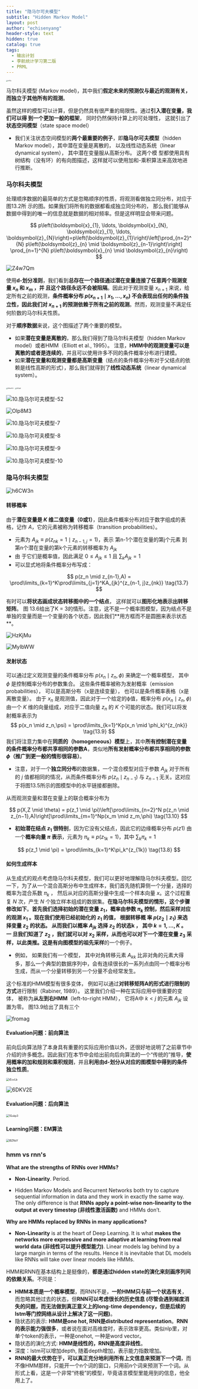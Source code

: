 ```yaml
---
title: "隐马尔可夫模型"
subtitle: "Hidden Markov Model"
layout: post
author: "echisenyang"
header-style: text
hidden: true
catalog: true
tags:
  - 输出计划
  - 李航统计学习第二版
  - PRML
---
```


<img src="https://gitee.com/echisenyang/GiteeForUpicUse/raw/master/uPic/ih7IZu.jpg" alt="ih7IZu" style="zoom: 25%;" />

马尔科夫模型 (Markov model)，其中我们**假定未来的预测仅与最近的观测有关，⽽独⽴于其他所有的观测**。

虽然这样的模型可以计算，但是仍然具有很严重的局限性。通过**引⼊潜在变量，我们可以得 到⼀个更加⼀般的框架**， 同时仍然保持计算上的可处理性， 这就引出了**状态空间模型**（state space model）

- 我们关注状态空间模型的**两个最重要的例⼦**，即**隐马尔可夫模型**（hidden Markov model），其中潜在变量是离散的， 以及线性动态系统（linear dynamical system）， 其中潜在变量服从⾼斯分布。 这两个模 型都使⽤具有树结构（没有环）的有向图描述，这样就可以使⽤加和-乘积算法来⾼效地进⾏推断。

### 马尔科夫模型

处理顺序数据的最简单的⽅式是忽略顺序的性质，将观测看做独⽴同分布，对应于图13.2所 ⽰的图。如果我们将所有的数据都看成独⽴同分布的， 那么我们能够从数据中得到的唯⼀的信息就是数据的相对频率。但是这样明显会带来问题。

$$
p\left(\boldsymbol{x}_{1}, \ldots, \boldsymbol{x}_{N}, \boldsymbol{z}_{1}, \ldots, \boldsymbol{z}_{N}\right)=p\left(\boldsymbol{z}_{1}\right)\left[\prod_{n=2}^{N} p\left(\boldsymbol{z}_{n}  \mid  \boldsymbol{z}_{n-1}\right)\right] \prod_{n=1}^{N} p\left(\boldsymbol{x}_{n}  \mid  \boldsymbol{z}_{n}\right)
$$

![Z4w7Qm](https://gitee.com/echisenyang/GiteeForUpicUse/raw/master/uPic/Z4w7Qm.png)

使⽤**d-划分准则**，我们看到**总存在⼀个路径通过潜在变量连接了任意两个观测变量 $x_n$ 和 $x_m$ ，并 且这个路径永远不会被阻隔**。因此对于观测变量 $x_{n+1}$ 来说，给定所有之前的观测，**条件概率分布 $p(x_{n+1} \mid x_1 , . . . , x_n )$ 不会表现出任何的条件独⽴性，因此我们对 $x_{n+1}$ 的预测依赖于所有之前的观测**。然⽽，观测变量不满⾜任何阶数的马尔科夫性质。

对于**顺序数据**来说，这个图描述了两个重要的模型。

- 如果**潜在变量是离散的**，那么我们得到了隐马尔科夫模型（hidden Markov model）或者HMM（Elliott et al., 1995）。 注意，**HMM中的观测变量可以是离散的或者是连续的**，并且可以使⽤许多不同的条件概率分布进⾏建模。
- 如果**潜在变量和观测变量都是⾼斯变量**（结点的条件概率分布对于⽗结点的依赖是线性⾼斯的形式），那么我们就得到了**线性动态系统**（linear dynamical system）。

<img src="https://gitee.com/echisenyang/GiteeForUpicUse/raw/master/uPic/DMmVGV.jpg" alt="DMmVGV" style="zoom:25%;" />

<img src="https://gitee.com/echisenyang/GiteeForUpicUse/raw/master/uPic/UPjRpE.jpg" alt="UPjRpE" style="zoom:25%;" />

![10.隐马尔可夫模型-52](https://gitee.com/echisenyang/GiteeForUpicUse/raw/master/uPic/10.隐马尔可夫模型-5%202.jpg)

![Olp8M3](https://gitee.com/echisenyang/GiteeForUpicUse/raw/master/uPic/Olp8M3.jpg)

![10.隐马尔可夫模型-7](https://gitee.com/echisenyang/GiteeForUpicUse/raw/master/uPic/10.隐马尔可夫模型-7.jpg)

![10.隐马尔可夫模型-8](https://gitee.com/echisenyang/GiteeForUpicUse/raw/master/uPic/10.隐马尔可夫模型-8.jpg)

![10.隐马尔可夫模型-9](https://gitee.com/echisenyang/GiteeForUpicUse/raw/master/uPic/10.隐马尔可夫模型-9.jpg)

![10.隐马尔可夫模型-10](https://gitee.com/echisenyang/GiteeForUpicUse/raw/master/uPic/10.隐马尔可夫模型-10.jpg)

### 隐马尔科夫模型

![h6CW3n](https://gitee.com/echisenyang/GiteeForUpicUse/raw/master/uPic/h6CW3n.png)

#### 转移概率

由于**潜在变量是 $K$ 维⼆值变量（0或1）**，因此条件概率分布对应于数字组成的表格，记作 $A$，它的元素被称为转移概率（transition probabilities）。

- 元素为 $A_{jk} ≡ p(z_{nk} = 1  \mid  z_{n−1,j} = 1)$，表示 第n-1个潜在变量的第j个元素 到 第n个潜在变量的第k个元素的转移概率为 $A_{jk}$
- 由 于它们是概率值，因此满足 $0 \leq A_{jk} \leq 1$ 且 $\sum_k A_{jk} = 1$ 
- 可以显式地将条件概率分布写成：

$$
p(z_n \mid z_{n-1},A) = \prod\limits_{k=1}^K\prod\limits_{j=1}^KA_{jk}^{z_{n-1, j}z_{nk}} \tag{13.7}
$$

有时可以**将状态画成状态转移图中的⼀个结点**， 这样就可以**图形化地表⽰出转移矩阵**。 图 13.6给出了K = 3的情形。注意，这不是⼀个概率图模型，因为结点不是单独的变量⽽是⼀个变量的各个状态，因此我们**⽤⽅框⽽不是圆圈来表⽰状态**。





![HzKjMu](https://gitee.com/echisenyang/GiteeForUpicUse/raw/master/uPic/HzKjMu.png)

![MyIbWW](https://gitee.com/echisenyang/GiteeForUpicUse/raw/master/uPic/MyIbWW.png)

#### 发射状态

可以通过定义观测变量的条件概率分布 $p(x_n  \mid  z_n , ϕ)$ 来确定⼀个概率模型， 其中 $ϕ$ 是控制概率分布的参数集合。 这些条件概率被称为发射概率（emission probabilities）， 可以是⾼斯分布（x是连续变量）， 也可以是条件概率表格（x是离散变量）。 由于 $x_n$ 是观测值，因此对于⼀个给定的ϕ值，概率分布 $p(x_n  \mid  z_n , ϕ)$ 由⼀个 $K$ 维的向量组成，对应于⼆值向量 $z_n$ 的 $K$ 个可能的状态。我们可以将发射概率表⽰为
$$
p(x_n \mid z_n,\psi) = \prod\limits_{k=1}^Kp(x_n \mid \phi_k)^{z_{nk}} \tag{13.9}
$$
我们将注意⼒集中在**同质的（homogeneous）模型**上，其中**所有控制潜在变量的条件概率分布都共享相同的参数A**，类似地**所有发射概率分布都共享相同的参数 $ϕ$（推⼴到更⼀般的情形很容易）**。

- 注意，对于⼀个**独⽴同分布**的数据集，⼀个混合模型对应于参数 $A_{jk}$ 对于所有的 $j$ 值都相同的情况，从⽽条件概率分布 $p(z_n  \mid  z_{n−1})$ 与 $z_{n−1}$ ⽆关。这对应于将图13.5所⽰的图模型中的⽔平链接都删除。

从⽽观测变量和潜在变量上的联合概率分布为

$$
p(X,Z \mid \theta) = p(z_1 \mid \pi)\left[\prod\limits_{n=2}^N p(z_n \mid z_{n−1},A)\right]\prod\limits_{m=1}^Np(x_m \mid z_m,\phi) \tag{13.10}
$$

- **初始潜在结点 $z_1$ 很特别**，因为它没有父结点，因此它的边缘概率分布 $p(z1)$ 由一个**概率向量 $π$ 表示**，元素为 $π_k≡p(z_{1k}=1)$，其中 $\sum_k\pi_k = 1$ 

$$
p(z_1  \mid  \pi) = \prod\limits_{k=1}^K\pi_k^{z_{1k}} \tag{13.8}
$$

#### 如何生成样本

从⽣成式的观点考虑隐马尔科夫模型，我们可以更好地理解隐马尔科夫模型。回忆⼀下，为了从⼀个混合⾼斯分布中⽣成样本，我们⾸先随机算侧⼀个分量，选择的概率为混合系数 $π_k$ ， 然后从对应的⾼斯分量中⽣成⼀个样本向量 $x$。这个过程重复 $N$ 次，产⽣ $N$ 个独⽴样本组成的数据集。**在隐马尔科夫模型的情形，这个步骤修改如下**。**⾸先我们选择初始的潜在变量 $z_1$，概率由参数 $π_k$ 控制，然后采样对应的观测 $x_1$ 。现在我们使⽤已经初始化的 $z_1$ 的值， 根据转移概 率 $p(z_2  \mid  z_1 )$ 来选择变量 $z_2$ 的状态。 从⽽我们以概率 $A_{jk}$ 选择 $z_2$ 的状态k ， 其中 $k = 1, . . . , K$ 。 ⼀ 旦我们知道了 $z_2$ ，我们就可以对 $x_2$ 采样，从⽽也可以对下⼀个潜在变量 $z_3$ 采样，以此类推。**这是有向图模型的**祖先采样**的⼀个例⼦。 

- 例如， 如果我们有⼀个模型， 其中对⾓转移元素 $A_{kk}$ ⽐⾮对⾓的元素⼤得多，那么⼀个典型的数据序列中，会有连续很长的⼀系列点由同⼀个概率分布⽣成，⽽从⼀个分量转移到另⼀个分量不会经常发⽣。

这个标准的HMM模型有很多变体， 例如可以通过**对转移矩阵A的形式进⾏限制的⽅式**进⾏限制（Rabiner, 1989）。 这⾥我们介绍⼀种在实际应⽤中很重要的变体， 被称为**从左到右HMM**（left-to-right HMM）， 它将A中 $k < j$ 的元素 $A_{jk}$ 设置为零。 图13.9给出了具有三个

![fromag](https://gitee.com/echisenyang/GiteeForUpicUse/raw/master/uPic/fromag.png)

#### Evaluation问题：前向算法

前向后向算法除了本⾝具有重要的实际应⽤价值以外，还很好地说明了之前章节中介绍的许多概念。因此我们在本节中会给出前向后向算法的⼀个“传统的”推导，**使⽤概率的加和规则和乘积规则**，并且**利⽤由d-划分从对应的图模型中得到的条件独⽴性质**。

<img src="https://gitee.com/echisenyang/GiteeForUpicUse/raw/master/uPic/tEcvLb.png" alt="tEcvLb" style="zoom:50%;" />

![6DKV2E](https://gitee.com/echisenyang/GiteeForUpicUse/raw/master/uPic/6DKV2E.png)

#### Evaluation问题：后向算法

<img src="https://gitee.com/echisenyang/GiteeForUpicUse/raw/master/uPic/1Gukp3.png" alt="1Gukp3" style="zoom:50%;" />

#### Learning问题：EM算法

<img src="https://gitee.com/echisenyang/GiteeForUpicUse/raw/master/uPic/lBZNsY.png" alt="lBZNsY" style="zoom:50%;" />

### hmm vs rnn's

**What are the strengths of RNNs over HMMs?**

- **Non-Linearity**. Period.

- Hidden Markov Models and Recurrent Networks both try to capture sequential information in data and they work in exactly the same way. The only difference is that **RNNs apply a point-wise non-linearity to the output at every timestep (非线性激活函数)** and HMMs don’t.

**Why are HMMs replaced by RNNs in many applications?**

- **Non-Linearity** is at the heart of Deep Learning. It is what **makes the networks more expressive and more adaptive at learning from real world data (非线性可以提升模型能力)**. Linear models lag behind by a large margin in terms of the results. Hence it is inevitable that DL models like RNNs will take over linear models like HMMs.

HMM和RNN在基本结构上是挺像的，**都是通过hidden state的演化来刻画序列间的依赖关系**。不同是：

- **HMM本质是一个概率模型**，而RNN不是，**一阶HMM只与前一个状态有关**，而忽略其他过去的状态，但**RNN可以考虑很长的历史信息 (尽管会遇到梯度消失的问题，而无法做到真正意义上的long-time dependency，但是后续的lstm等门控网络从设计上解决了这一问题)**。
- 隐状态的表示: **HMM是one hot, RNN是distributed representation**。**RNN的表示能力强很多**，或者说在面对高维度时，表示效率更高。类似nlp里，对单个token的表示，一种是onehot, 一种是word vector。
- 隐状态的演化方式: **HMM是线性的，RNN是高度非线性**。
- 深度：lstm可以增加depth, 随着depth增加，表示能力指数增加。
- **RNN的最大优势在于，可以真正充分地利用所有上文信息来预测下一个词**，而不像HMM那样，只能开一个n个词的窗口，只用前n个词来预测下一个词。从形式上看，这是一个非常“终极”的模型，毕竟语言模型里能用到的信息，他全用上了。



